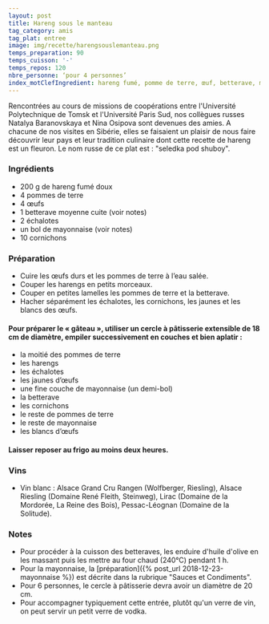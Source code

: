 ```yaml
---
layout: post
title: Hareng sous le manteau
tag_category: amis
tag_plat: entree
image: img/recette/harengsouslemanteau.png
temps_preparation: 90
temps_cuisson: '-'
temps_repos: 120
nbre_personne: ‘pour 4 personnes’
index_motClefIngredient: hareng fumé, pomme de terre, œuf, betterave, mayonnaise
---
```

Rencontrées au cours de missions de coopérations entre l'Université Polytechnique de Tomsk et l'Université Paris Sud, nos collègues russes Natalya Baranovskaya et Nina Osipova sont devenues des amies. A chacune de nos visites en Sibérie, elles se faisaient un plaisir de nous faire découvrir leur pays et leur tradition culinaire dont cette recette de hareng est un fleuron. Le nom russe de ce plat est : "seledka pod shuboy".

### Ingrédients
* 200 g de hareng fumé doux 
* 4 pommes de terre
* 4 œufs
* 1 betterave moyenne cuite (voir notes)
* 2 échalotes
* un bol de mayonnaise (voir notes)
* 10 cornichons

### Préparation
* Cuire les œufs durs et les pommes de terre à l’eau salée.
* Couper les harengs en petits morceaux.
* Couper en petites lamelles les pommes de terre et la betterave.
* Hacher séparément les échalotes, les cornichons, les jaunes et les blancs des œufs.

#### Pour préparer le « gâteau », utiliser un cercle à pâtisserie extensible de 18 cm de diamètre, empiler successivement en couches et bien aplatir :
* la moitié des pommes de terre
* les harengs
* les échalotes
* les jaunes d’œufs
* une fine couche de mayonnaise (un demi-bol)
* la betterave
* les cornichons
* le reste de pommes de terre
* le reste de mayonnaise
* les blancs d’œufs

#### Laisser reposer au frigo au moins deux heures.

### Vins
* Vin blanc : Alsace Grand Cru Rangen (Wolfberger, Riesling), Alsace Riesling (Domaine René Fleith, Steinweg), Lirac (Domaine de la Mordorée, La Reine des Bois), Pessac-Léognan (Domaine de la Solitude).

### Notes
* Pour procéder à la cuisson des betteraves, les enduire d'huile d'olive en les massant puis les mettre au four chaud (240°C) pendant 1 h.
* Pour la mayonnaise, la [préparation]({% post_url 2018-12-23-mayonnaise %}) est décrite dans la rubrique "Sauces et Condiments".
* Pour 6 personnes, le cercle à pâtisserie devra avoir un diamètre de 20 cm.
* Pour accompagner typiquement cette entrée, plutôt qu'un verre de vin, on peut servir un petit verre de vodka.
